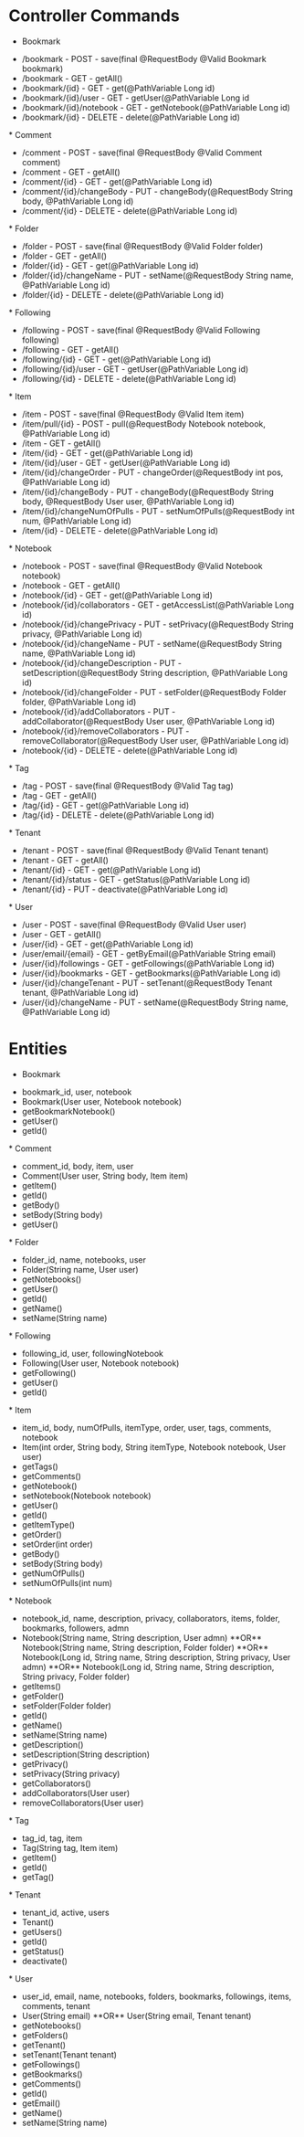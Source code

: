 # Controller Commands
* Bookmark
<ul>	<li> /bookmark - POST - save(final @RequestBody @Valid Bookmark bookmark) </li>
	<li> /bookmark - GET - getAll() </li>
	<li> /bookmark/{id} - GET - get(@PathVariable Long id) </li>
	<li> /bookmark/{id}/user - GET - getUser(@PathVariable Long id </li>
	<li> /bookmark/{id}/notebook - GET - getNotebook(@PathVariable Long id) </li>
	<li> /bookmark/{id} - DELETE - delete(@PathVariable Long id) </li></ul>
* Comment
<ul><li> /comment - POST - save(final @RequestBody @Valid Comment comment) </li>
	<li> /comment - GET - getAll() </li>
	<li> /comment/{id} - GET - get(@PathVariable Long id) </li>
	<li> /comment/{id}/changeBody - PUT - changeBody(@RequestBody String body, @PathVariable Long id) </li>
	<li> /comment/{id} - DELETE - delete(@PathVariable Long id) </li></ul>
* Folder
<ul><li> /folder - POST - save(final @RequestBody @Valid Folder folder) </li>
	<li> /folder - GET - getAll() </li>
	<li> /folder/{id} - GET - get(@PathVariable Long id) </li>
	<li> /folder/{id}/changeName - PUT - setName(@RequestBody String name, @PathVariable Long id) </li>
	<li> /folder/{id} - DELETE - delete(@PathVariable Long id) </li></ul>
* Following
<ul><li> /following - POST - save(final @RequestBody @Valid Following following) </li>
	<li> /following - GET - getAll() </li>
	<li> /following/{id} - GET - get(@PathVariable Long id) </li>
	<li> /following/{id}/user - GET - getUser(@PathVariable Long id) </li>
	<li> /following/{id} - DELETE - delete(@PathVariable Long id) </li></ul>
* Item
<ul><li> /item - POST - save(final @RequestBody @Valid Item item) </li>
	<li> /item/pull/{id} - POST - pull(@RequestBody Notebook notebook, @PathVariable Long id) </li>
	<li> /item - GET - getAll() </li>
	<li> /item/{id} - GET - get(@PathVariable Long id) </li>
	<li> /item/{id}/user - GET - getUser(@PathVariable Long id) </li>
	<li> /item/{id}/changeOrder - PUT - changeOrder(@RequestBody int pos, @PathVariable Long id) </li>
	<li> /item/{id}/changeBody - PUT - changeBody(@RequestBody String body, @RequestBody User user, @PathVariable Long id) </li>
	<li> /item/{id}/changeNumOfPulls - PUT - setNumOfPulls(@RequestBody int num, @PathVariable Long id) </li>
	<li> /item/{id} - DELETE - delete(@PathVariable Long id) </li></ul>
* Notebook
<ul><li> /notebook - POST - save(final @RequestBody @Valid Notebook notebook)</li>
	<li> /notebook - GET - getAll() </li>
	<li> /notebook/{id} - GET - get(@PathVariable Long id) </li>
	<li> /notebook/{id}/collaborators - GET - getAccessList(@PathVariable Long id) </li>
	<li> /notebook/{id}/changePrivacy - PUT - setPrivacy(@RequestBody String privacy, @PathVariable Long id) </li>
	<li> /notebook/{id}/changeName - PUT - setName(@RequestBody String name, @PathVariable Long id) </li>
	<li> /notebook/{id}/changeDescription - PUT - setDescription(@RequestBody String description, @PathVariable Long id) </li>
	<li> /notebook/{id}/changeFolder - PUT - setFolder(@RequestBody Folder folder, @PathVariable Long id) </li>
	<li> /notebook/{id}/addCollaborators - PUT - addCollaborator(@RequestBody User user, @PathVariable Long id) </li>
	<li> /notebook/{id}/removeCollaborators - PUT - removeCollaborator(@RequestBody User user, @PathVariable Long id) </li>
	<li> /notebook/{id} - DELETE - delete(@PathVariable Long id) </li></ul>
* Tag
<ul><li> /tag - POST - save(final @RequestBody @Valid Tag tag) </li>
	<li> /tag - GET - getAll() </li>
	<li> /tag/{id} - GET - get(@PathVariable Long id) </li>
	<li> /tag/{id} - DELETE - delete(@PathVariable Long id) </li></ul>
* Tenant
<ul><li> /tenant - POST - save(final @RequestBody @Valid Tenant tenant) </li>
	<li> /tenant - GET - getAll() </li>
	<li> /tenant/{id} - GET - get(@PathVariable Long id) </li>
	<li> /tenant/{id}/status - GET - getStatus(@PathVariable Long id) </li>
	<li> /tenant/{id} - PUT - deactivate(@PathVariable Long id) </li></ul>
* User
<ul><li> /user - POST - save(final @RequestBody @Valid User user) </li>
	<li> /user - GET - getAll() </li>
	<li> /user/{id} - GET - get(@PathVariable Long id) </li>
	<li> /user/email/{email} - GET - getByEmail(@PathVariable String email) </li>
	<li> /user/{id}/followings - GET - getFollowings(@PathVariable Long id) </li>
	<li> /user/{id}/bookmarks - GET - getBookmarks(@PathVariable Long id) </li>
	<li> /user/{id}/changeTenant - PUT - setTenant(@RequestBody Tenant tenant, @PathVariable Long id) </li>
	<li> /user/{id}/changeName - PUT - setName(@RequestBody String name, @PathVariable Long id) </li></ul>

# Entities 

* Bookmark
<ul>	<li> bookmark_id, user, notebook </li>
	<li> Bookmark(User user, Notebook notebook) </li>
	<li> getBookmarkNotebook() </li>
	<li> getUser() </li>
	<li> getId() </li></ul>
* Comment
	<ul>	<li> comment_id, body, item, user </li> 
	<li> Comment(User user, String body, Item item) </li>
	<li> getItem() </li>
	<li> getId() </li>
	<li> getBody() </li>
	<li> setBody(String body) </li>
	<li> getUser() </li> </ul>
* Folder
	<ul>	<li> folder_id, name, notebooks, user </li>
	<li> Folder(String name, User user) </li>
	<li> getNotebooks() </li>
	<li> getUser() </li>
	<li> getId() </li>
	<li> getName() </li>
	<li> setName(String name) </li></ul>
* Following
	<ul>	<li> following_id, user, followingNotebook </li>
	<li> Following(User user, Notebook notebook) </li>
	<li> getFollowing() </li>
	<li> getUser() </li>
	<li> getId() </li></ul>
* Item
	<ul><li> item_id, body, numOfPulls, itemType, order, user, tags, comments, notebook </li>
	<li> Item(int order, String body, String itemType, Notebook notebook, User user) </li>
	<li> getTags() </li>
	<li> getComments() </li>
	<li> getNotebook() </li>
	<li> setNotebook(Notebook notebook) </li>
	<li> getUser() </li>
	<li> getId() </li>
	<li> getItemType() </li>
	<li> getOrder() </li>
	<li> setOrder(int order) </li>
	<li> getBody() </li>
	<li> setBody(String body) </li>
	<li> getNumOfPulls() </li>
	<li> setNumOfPulls(int num) </li></ul>
* Notebook
	<ul><li> notebook_id, name, description, privacy, collaborators, items, folder, bookmarks, followers, admn </li>
	<li> Notebook(String name, String description, User admn) **OR** Notebook(String name, String description, Folder folder) **OR** Notebook(Long id, String name, String description, String privacy, User admn) **OR** Notebook(Long id, String name, String description, String privacy, Folder folder) </li>
	<li> getItems() </li>
	<li> getFolder() </li>
	<li> setFolder(Folder folder) </li>
	<li> getId() </li>
	<li> getName() </li>
	<li> setName(String name) </li>
	<li> getDescription() </li>
	<li> setDescription(String description) </li>
	<li> getPrivacy() </li>
	<li> setPrivacy(String privacy) </li>
	<li> getCollaborators() </li>
	<li> addCollaborators(User user) </li>
	<li> removeCollaborators(User user) </li></ul>
* Tag
	<ul><li> tag_id, tag, item </li> 
	<li> Tag(String tag, Item item) </li>
	<li> getItem() </li>
	<li> getId() </li>
	<li> getTag() </li></ul>
* Tenant
	<ul><li> tenant_id, active, users </li> 
	<li> Tenant() </li> 
	<li> getUsers() </li> 
	<li> getId() </li> 
	<li> getStatus() </li> 
	<li> deactivate() </li></ul>
* User
	<ul><li> user_id, email, name, notebooks, folders, bookmarks, followings, items, comments, tenant </li> 
	<li> User(String email) **OR** User(String email, Tenant tenant) </li> 
	<li> getNotebooks() </li> 
	<li> getFolders() </li> 
	<li> getTenant() </li> 
	<li> setTenant(Tenant tenant) </li> 
	<li> getFollowings() </li>
	<li> getBookmarks() </li> 
	<li> getComments() </li> 
	<li> getId() </li> 
	<li> getEmail() </li> 
	<li> getName() </li> 
	<li> setName(String name) </li></ul>
